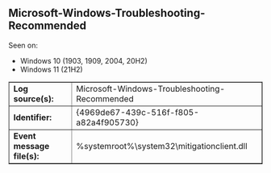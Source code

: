 ## Microsoft-Windows-Troubleshooting-Recommended

Seen on:
* Windows 10 (1903, 1909, 2004, 20H2)
* Windows 11 (21H2)

<table border="1" class="docutils">
  <tbody>
    <tr>
      <td><b>Log source(s):</b></td>
      <td>Microsoft-Windows-Troubleshooting-Recommended</td>
    </tr>
    <tr>
      <td><b>Identifier:</b></td>
      <td>{4969de67-439c-516f-f805-a82a4f905730}</td>
    </tr>
    <tr>
      <td><b>Event message file(s):</b></td>
      <td>%systemroot%\system32\mitigationclient.dll</td>
    </tr>
  </tbody>
</table>

&nbsp;

